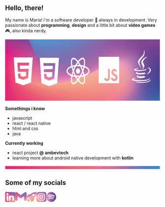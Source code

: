 ## Hello, there!
My name is Maria! i'm a software developer 👾 always in development. Very passionate about **programming**, **design** and a little bit about **video games** 🎮, also kinda nerdy.

<img alt="skills" width="800px" height="200px" src="https://github.com/mariap-campos/mariap-campos/blob/main/skills.png?raw=true" />

**Somethings i know**
- javascript
- react / react native
- html and css
- java

**Currently working**

- react project **@ ambevtech**
- learning more about android native development with **kotlin**

<img alt="divider" width="800px" height="10px" src="https://github.com/mariap-campos/mariap-campos/blob/main/divider.png?raw=true" />

## Some of my socials

<a  href="https://www.linkedin.com/in/maria-p-campos/">
  <img alt="Linkedin" align="left" width="32px" src="https://github.com/mariap-campos/mariap-campos/blob/main/linkedin.png?raw=true" />
</a>
<a  href="mailto:mpfc.maria@gmail.com">
  <img align="left" alt="Maria's Email" width="38px" src="https://github.com/mariap-campos/mariap-campos/blob/main/gmail.png?raw=true" />
</a>
<a  href="https://mpcampos.vercel.app">
  <img align="left" alt="my website" width="32px" src="https://github.com/mariap-campos/mariap-campos/blob/main/website.png?raw=true" />
</a>
<a  href="https://www.instagram.com/mashpaula/">
  <img align="left" alt="instagram" width="32px" src="https://github.com/mariap-campos/mariap-campos/blob/main/instagram.png?raw=true" />
</a>
<a  href="https://open.spotify.com/user/mashpaula">
  <img align="left" alt="spotify" width="32px" src="https://github.com/mariap-campos/mariap-campos/blob/main/spotify.png?raw=true" />
</a>




